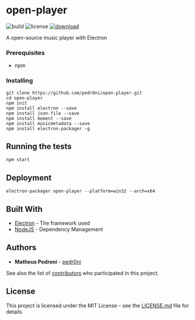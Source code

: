 # open-player

![build](https://img.shields.io/travis/rust-lang/rust.svg)
![license](https://img.shields.io/aur/license/yaourt.svg)
[![download](https://img.shields.io/badge/Download-1.0.0-blue.svg)](https://github.com/pedr0ni/open-player/releases)

A open-source music player with Electron

### Prerequisites

* npm

### Installing

```
git clone https://github.com/pedr0ni/open-player.git
cd open-player
npm init
npm install electron --save
npm install json-file --save
npm install moment --save
npm install musicmetadata --save
npm install electron-packager -g
```

## Running the tests

```
npm start
```

## Deployment

```
electron-packager open-player --platform=win32 --arch=x64
```

## Built With

* [Electron](https://electronjs.org/) - The framework used
* [NodeJS](https://nodejs.org/en/) - Dependency Management

## Authors

* **Matheus Pedroni** - [pedr0ni](https://github.com/pedr0ni)

See also the list of [contributors](https://github.com/your/project/contributors) who participated in this project.

## License

This project is licensed under the MIT License - see the [LICENSE.md](LICENSE.md) file for details
